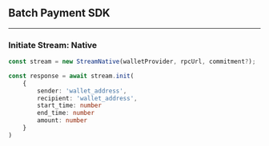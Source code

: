 ## Batch Payment SDK

<hr />

### Initiate Stream: Native

```typescript
const stream = new StreamNative(walletProvider, rpcUrl, commitment?);

const response = await stream.init(
    {
        sender: 'wallet_address',
        recipient: 'wallet_address',
        start_time: number
        end_time: number
        amount: number
    }
)
```